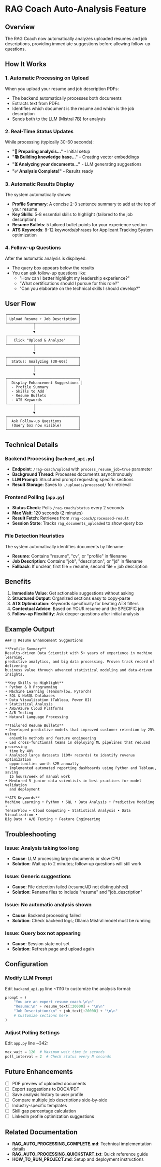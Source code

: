 # RAG Coach Auto-Analysis Feature

## Overview
The RAG Coach now automatically analyzes uploaded resumes and job descriptions, providing immediate suggestions before allowing follow-up questions.

## How It Works

### 1. Automatic Processing on Upload
When you upload your resume and job description PDFs:
- The backend automatically processes both documents
- Extracts text from PDFs
- Identifies which document is the resume and which is the job description
- Sends both to the LLM (Mistral 7B) for analysis

### 2. Real-Time Status Updates
While processing (typically 30-60 seconds):
- **"🔄 Preparing analysis..."** - Initial setup
- **"📚 Building knowledge base..."** - Creating vector embeddings
- **"⏳ Analyzing your documents..."** - LLM generating suggestions
- **"✅ Analysis Complete!"** - Results ready

### 3. Automatic Results Display
The system automatically shows:
- **Profile Summary**: A concise 2-3 sentence summary to add at the top of your resume
- **Key Skills**: 5-8 essential skills to highlight (tailored to the job description)
- **Resume Bullets**: 5 tailored bullet points for your experience section
- **ATS Keywords**: 8-12 keywords/phrases for Applicant Tracking System optimization

### 4. Follow-up Questions
After the automatic analysis is displayed:
- The query box appears below the results
- You can ask follow-up questions like:
  - "How can I better highlight my leadership experience?"
  - "What certifications should I pursue for this role?"
  - "Can you elaborate on the technical skills I should develop?"

## User Flow

```
┌─────────────────────────────────┐
│ Upload Resume + Job Description │
└────────────┬────────────────────┘
             │
             ▼
┌─────────────────────────────────┐
│   Click "Upload & Analyze"      │
└────────────┬────────────────────┘
             │
             ▼
┌─────────────────────────────────┐
│  Status: Analyzing (30-60s)     │
└────────────┬────────────────────┘
             │
             ▼
┌─────────────────────────────────┐
│  Display Enhancement Suggestions │
│  - Profile Summary              │
│  - Skills to Add                │
│  - Resume Bullets               │
│  - ATS Keywords                 │
└────────────┬────────────────────┘
             │
             ▼
┌─────────────────────────────────┐
│  Ask Follow-up Questions        │
│  (Query box now visible)        │
└─────────────────────────────────┘
```

## Technical Details

### Backend Processing (`backend_api.py`)
- **Endpoint**: `/rag-coach/upload` with `process_resume_job=true` parameter
- **Background Thread**: Processes documents asynchronously
- **LLM Prompt**: Structured prompt requesting specific sections
- **Result Storage**: Saves to `./uploads/processed/` for retrieval

### Frontend Polling (`app.py`)
- **Status Check**: Polls `/rag-coach/status` every 2 seconds
- **Max Wait**: 120 seconds (2 minutes)
- **Result Fetch**: Retrieves from `/rag-coach/processed-result`
- **Session State**: Tracks `rag_documents_uploaded` to show query box

### File Detection Heuristics
The system automatically identifies documents by filename:
- **Resume**: Contains "resume", "cv", or "profile" in filename
- **Job Description**: Contains "job", "description", or "jd" in filename
- **Fallback**: If unclear, first file = resume, second file = job description

## Benefits

1. **Immediate Value**: Get actionable suggestions without asking
2. **Structured Output**: Organized sections easy to copy-paste
3. **ATS Optimization**: Keywords specifically for beating ATS filters
4. **Contextual Advice**: Based on YOUR resume and the SPECIFIC job
5. **Follow-up Flexibility**: Ask deeper questions after initial analysis

## Example Output

```
### 🎯 Resume Enhancement Suggestions

**Profile Summary**
Results-driven Data Scientist with 5+ years of experience in machine learning,
predictive analytics, and big data processing. Proven track record of delivering
business value through advanced statistical modeling and data-driven insights.

**Key Skills to Highlight**
• Python & R Programming
• Machine Learning (TensorFlow, PyTorch)
• SQL & NoSQL Databases
• Data Visualization (Tableau, Power BI)
• Statistical Analysis
• AWS/Azure Cloud Platforms
• A/B Testing
• Natural Language Processing

**Tailored Resume Bullets**
• Developed predictive models that improved customer retention by 25% using
  ensemble methods and feature engineering
• Led cross-functional teams in deploying ML pipelines that reduced processing
  time by 40%
• Analyzed large datasets (10M+ records) to identify revenue optimization
  opportunities worth $2M annually
• Implemented automated reporting dashboards using Python and Tableau, saving
  15 hours/week of manual work
• Mentored 5 junior data scientists in best practices for model validation
  and deployment

**ATS Keywords**
Machine Learning • Python • SQL • Data Analysis • Predictive Modeling •
TensorFlow • Cloud Computing • Statistical Analysis • Data Visualization •
Big Data • A/B Testing • Feature Engineering
```

## Troubleshooting

### Issue: Analysis taking too long
- **Cause**: LLM processing large documents or slow CPU
- **Solution**: Wait up to 2 minutes; follow-up questions will still work

### Issue: Generic suggestions
- **Cause**: File detection failed (resume/JD not distinguished)
- **Solution**: Rename files to include "resume" and "job_description"

### Issue: No automatic analysis shown
- **Cause**: Backend processing failed
- **Solution**: Check backend logs; Ollama Mistral model must be running

### Issue: Query box not appearing
- **Cause**: Session state not set
- **Solution**: Refresh page and upload again

## Configuration

### Modify LLM Prompt
Edit `backend_api.py` line ~1110 to customize the analysis format:
```python
prompt = (
    "You are an expert resume coach.\n\n"
    "Resume:\n" + resume_text[:20000] + "\n\n"
    "Job Description:\n" + job_text[:20000] + "\n\n"
    # Customize sections here
)
```

### Adjust Polling Settings
Edit `app.py` line ~342:
```python
max_wait = 120  # Maximum wait time in seconds
poll_interval = 2  # Check status every N seconds
```

## Future Enhancements

- [ ] PDF preview of uploaded documents
- [ ] Export suggestions to DOCX/PDF
- [ ] Save analysis history to user profile
- [ ] Compare multiple job descriptions side-by-side
- [ ] Industry-specific templates
- [ ] Skill gap percentage calculation
- [ ] LinkedIn profile optimization suggestions

## Related Documentation

- **RAG_AUTO_PROCESSING_COMPLETE.md**: Technical implementation details
- **RAG_AUTO_PROCESSING_QUICKSTART.txt**: Quick reference guide
- **HOW_TO_RUN_PROJECT.md**: Setup and deployment instructions
